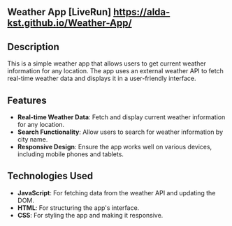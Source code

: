 ## Weather App [LiveRun] https://alda-kst.github.io/Weather-App/

## Description

This is a simple weather app that allows users to get current weather information for any location. The app uses an external weather API to fetch real-time weather data and displays it in a user-friendly interface.

## Features

- **Real-time Weather Data**: Fetch and display current weather information for any location.
- **Search Functionality**: Allow users to search for weather information by city name.
- **Responsive Design**: Ensure the app works well on various devices, including mobile phones and tablets.

## Technologies Used

- **JavaScript**: For fetching data from the weather API and updating the DOM.
- **HTML**: For structuring the app's interface.
- **CSS**: For styling the app and making it responsive.
